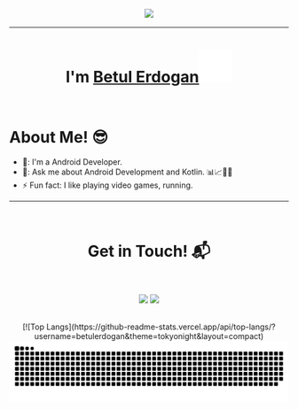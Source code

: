 <p align="center">
  <img src="https://miro.medium.com/max/2048/1*OohqW5DGh9CQS4hLY5FXzA.png" height="230"/>
</p>
<hr>
<h1 align="center">I'm <a href="https://github.com/betulerdogan">Betul Erdogan<a><img src="https://github.com/Kathryn-Jie/Kathryn-Jie/blob/main/wave.gif" width="60px"/></h1>
<Br>
<h1>About Me! 😎</h1>

- 🏫: I'm a Android Developer.
- 💬: Ask me about Android Development and Kotlin. 📊📈🤖🧠
- ⚡  Fun fact: I like playing video games, running.
  
<hr>
<Br>
<h1 align="center">Get in Touch! 📬</h1>
<Br>
<p align="center">
<a href= "https://www.linkedin.com/in/betulerdogan/"><img src="https://img.icons8.com/material-outlined/30/000000/linkedin.png"/></a>
<a href= "https://twitter.com/hibetul"><img src="https://img.icons8.com/material-outlined/30/000000/twitter.png"/></a>
</p>

 <p align="center">
   <Br>
 [![Top Langs](https://github-readme-stats.vercel.app/api/top-langs/?username=betulerdogan&theme=tokyonight&layout=compact)
     </Br>
 <img src="https://github.com/DHANOLA/DHANOLA/raw/output/github-contribution-grid-snake.svg" alt="snake"></center>

<!--
**betulerdogan/betulerdogan** is a ✨ _special_ ✨ repository because its `README.md` (this file) appears on your GitHub profile.

Here are some ideas to get you started:

- 🔭 I’m currently working on ...
- 🌱 I’m currently learning ...
- 👯 I’m looking to collaborate on ...
- 🤔 I’m looking for help with ...
- 💬 Ask me about ...
- 📫 How to reach me: ...
- 😄 Pronouns: ...
- ⚡ Fun fact: ...
-->
